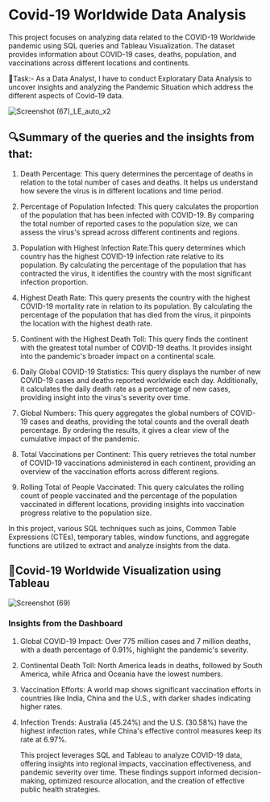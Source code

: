 # Covid-19 Worldwide Data Analysis
This project focuses on analyzing data related to the COVID-19 Worldwide pandemic using SQL queries and Tableau Visualization. The dataset provides information about COVID-19 cases, deaths, population, and vaccinations across different locations and continents.

🎯Task:- As a Data Analyst, I have to conduct Exploratary Data Analysis to uncover insights and analyzing the Pandemic Situation which address the different aspects of Covid-19 data.

![Screenshot (67)_LE_auto_x2](https://github.com/user-attachments/assets/13080abc-ce20-498d-b39d-472bb5fba222)

## 🔍Summary of the queries and the insights from that:

1. Death Percentage: This query determines the percentage of deaths in relation to the total number of cases and deaths. It helps us understand how severe the virus is in different locations and time period.

2. Percentage of Population Infected: This query calculates the proportion of the population that has been infected with COVID-19. By comparing the total number of reported cases to the population size, we can assess the virus's spread across different continents and regions.

3. Population with Highest Infection Rate:This query determines which country has the highest COVID-19 infection rate relative to its population. By calculating the percentage of the population that has contracted the virus, it identifies the country with the most significant infection proportion.

4. Highest Death Rate: This query presents the country with the highest COVID-19 mortality rate in relation to its population. By calculating the percentage of the population that has died from the virus, it pinpoints the location with the highest death rate.

5. Continent with the Highest Death Toll: This query finds the continent with the greatest total number of COVID-19 deaths. It provides insight into the pandemic's broader impact on a continental scale.

6. Daily Global COVID-19 Statistics: This query displays the number of new COVID-19 cases and deaths reported worldwide each day. Additionally, it calculates the daily death rate as a percentage of new cases, providing insight into the virus's severity over time.

7. Global Numbers: This query aggregates the global numbers of COVID-19 cases and deaths, providing the total counts and the overall death percentage. By ordering the results, it gives a clear view of the cumulative impact of the pandemic.

8. Total Vaccinations per Continent: This query retrieves the total number of COVID-19 vaccinations administered in each continent, providing an overview of the vaccination efforts across different regions.

9. Rolling Total of People Vaccinated: This query calculates the rolling count of people vaccinated and the percentage of the population vaccinated in different locations, providing insights into vaccination progress relative to the population size.

In this project, various SQL techniques such as joins, Common Table Expressions (CTEs), temporary tables, window functions, and aggregate functions are utilized to extract and analyze insights from the data.

## 🔹Covid-19 Worldwide Visualization using Tableau

![Screenshot (69)](https://github.com/user-attachments/assets/e370c9b5-3709-4c3d-bbe8-825c6acdf214)

### Insights from the Dashboard

1. Global COVID-19 Impact: Over 775 million cases and 7 million deaths, with a death percentage of 0.91%, highlight the pandemic's severity.

2. Continental Death Toll: North America leads in deaths, followed by South America, while Africa and Oceania have the lowest numbers.

3. Vaccination Efforts: A world map shows significant vaccination efforts in countries like India, China and the U.S., with darker shades indicating higher rates.

4. Infection Trends: Australia (45.24%) and the U.S. (30.58%) have the highest infection rates, while China's effective control measures keep its rate at 6.97%.
   
   This project leverages SQL and Tableau to analyze COVID-19 data, offering insights into regional impacts, vaccination effectiveness, and pandemic severity over time. These findings support informed decision-making, optimized resource allocation, and the creation of effective public health strategies.
